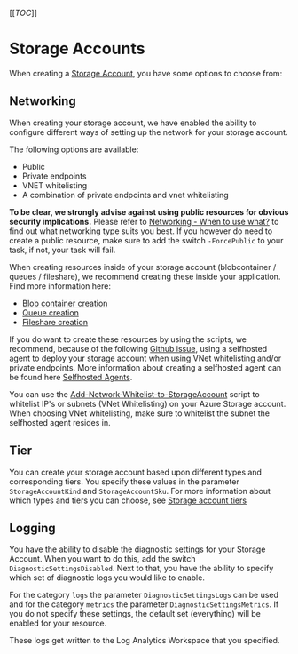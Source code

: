 [[_TOC_]]

# Storage Accounts

When creating a [Storage Account](/Azure/AzDocs-v1/Scripts/Storage-Accounts/Create-Storage-account), you have some options to choose from:

## Networking

When creating your storage account, we have enabled the ability to configure different ways of setting up the network for your storage account.

The following options are available:

- Public
- Private endpoints
- VNET whitelisting
- A combination of private endpoints and vnet whitelisting

**To be clear, we strongly advise against using public resources for obvious security implications.** Please refer to [Networking - When to use what?](/Azure/General-Documentation/Networking#when-to-use-what?) to find out what networking type suits you best. If you however do need to create a public resource, make sure to add the switch `-ForcePublic` to your task, if not, your task will fail.

When creating resources inside of your storage account (blobcontainer / queues / fileshare), we recommend creating these inside your application. Find more information here:

- [Blob container creation](https://docs.microsoft.com/en-us/azure/storage/blobs/storage-quickstart-blobs-dotnet#code-examples)
- [Queue creation](https://docs.microsoft.com/en-us/azure/storage/queues/storage-dotnet-how-to-use-queues?tabs=dotnet)
- [Fileshare creation](https://docs.microsoft.com/en-us/azure/storage/files/storage-dotnet-how-to-use-files?tabs=dotnet#access-the-file-share-programmatically)

If you do want to create these resources by using the scripts, we recommend, because of the following [Github issue](https://github.com/MicrosoftDocs/azure-docs/issues/19456), using a selfhosted agent to deploy your storage account when using VNet whitelisting and/or private endpoints. More information about creating a selfhosted agent can be found here [Selfhosted Agents](/Azure/AzDocs-v1/General-Documentation/How-to-use-the-scripts#Deploying-to-SelfHosted-Agents-in-Pool).

You can use the [Add-Network-Whitelist-to-StorageAccount](/Azure/AzDocs-v1/Scripts/Storage-Accounts/Add-Network-Whitelist-to-StorageAccount) script to whitelist IP's or subnets (VNet Whitelisting) on your Azure Storage account. When choosing VNet whitelisting, make sure to whitelist the subnet the selfhosted agent resides in.

## Tier

You can create your storage account based upon different types and corresponding tiers. You specify these values in the parameter `StorageAccountKind` and `StorageAccountSku`. For more information about which types and tiers you can choose, see [Storage account tiers](https://docs.microsoft.com/en-us/azure/storage/common/storage-account-overview)

## Logging

You have the ability to disable the diagnostic settings for your Storage Account. When you want to do this, add the switch `DiagnosticSettingsDisabled`. Next to that, you have the ability to specify which set of diagnostic logs you would like to enable.

For the category `logs` the parameter `DiagnosticSettingsLogs` can be used and for the category `metrics` the parameter `DiagnosticSettingsMetrics`. If you do not specify these settings, the default set (everything) will be enabled for your resource.

These logs get written to the Log Analytics Workspace that you specified.
